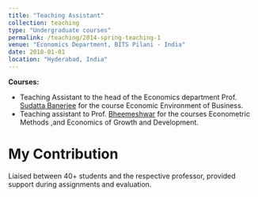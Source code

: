 ```yaml
---
title: "Teaching Assistant"
collection: teaching
type: "Undergraduate courses"
permalink: /teaching/2014-spring-teaching-1
venue: "Economics Department, BITS Pilani - India"
date: 2018-01-01
location: "Hyderabad, India"
---
```

**Courses:** 
* Teaching Assistant to the head of the Economics department Prof. [Sudatta Banerjee](https://universe.bits-pilani.ac.in/hyderabad/sudatta/profile) for the course Economic Environment of Business.
* Teaching assistant to Prof. [Bheemeshwar](https://universe.bits-pilani.ac.in/hyderabad/bheemeshwar/Profile) for the courses Econometric Methods ,and Economics of Growth and Development. 

My Contribution
======

Liaised between 40+ students and the respective professor, provided support during assignments and evaluation.

